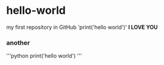 # hello-world
my first repository in GitHub
'print('hello world')'
**I LOVE YOU**
### another
'''python
print('hello world')
'''

